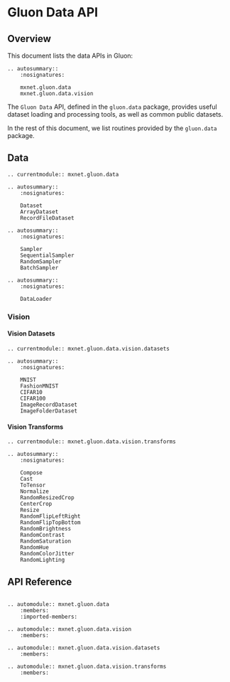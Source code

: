 # Gluon Data API

## Overview

This document lists the data APIs in Gluon:

```eval_rst
.. autosummary::
    :nosignatures:

    mxnet.gluon.data
    mxnet.gluon.data.vision
```

The `Gluon Data` API, defined in the `gluon.data` package, provides useful dataset loading
and processing tools, as well as common public datasets.

In the rest of this document, we list routines provided by the `gluon.data` package.

## Data

```eval_rst
.. currentmodule:: mxnet.gluon.data
```

```eval_rst
.. autosummary::
    :nosignatures:

    Dataset
    ArrayDataset
    RecordFileDataset
```

```eval_rst
.. autosummary::
    :nosignatures:

    Sampler
    SequentialSampler
    RandomSampler
    BatchSampler
```

```eval_rst
.. autosummary::
    :nosignatures:

    DataLoader
```

### Vision

#### Vision Datasets

```eval_rst
.. currentmodule:: mxnet.gluon.data.vision.datasets
```

```eval_rst
.. autosummary::
    :nosignatures:

    MNIST
    FashionMNIST
    CIFAR10
    CIFAR100
    ImageRecordDataset
    ImageFolderDataset
```

#### Vision Transforms

```eval_rst
.. currentmodule:: mxnet.gluon.data.vision.transforms
```

```eval_rst
.. autosummary::
    :nosignatures:

    Compose
    Cast
    ToTensor
    Normalize
    RandomResizedCrop
    CenterCrop
    Resize
    RandomFlipLeftRight
    RandomFlipTopBottom
    RandomBrightness
    RandomContrast
    RandomSaturation
    RandomHue
    RandomColorJitter
    RandomLighting
```

## API Reference

<script type="text/javascript" src='../../../_static/js/auto_module_index.js'></script>

```eval_rst

.. automodule:: mxnet.gluon.data
    :members:
    :imported-members:

.. automodule:: mxnet.gluon.data.vision
    :members:

.. automodule:: mxnet.gluon.data.vision.datasets
    :members:
    
.. automodule:: mxnet.gluon.data.vision.transforms
    :members:

```

<script>auto_index("api-reference");</script>
